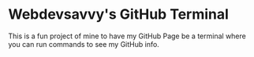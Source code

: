 # Webdevsavvy's GitHub Terminal

This is a fun project of mine to have my GitHub Page be a terminal where you can run commands to see my GitHub info.
